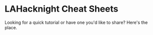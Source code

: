 # LAHacknight Cheat Sheets

Looking for a quick tutorial or have one you'd like to share? Here's the place. 